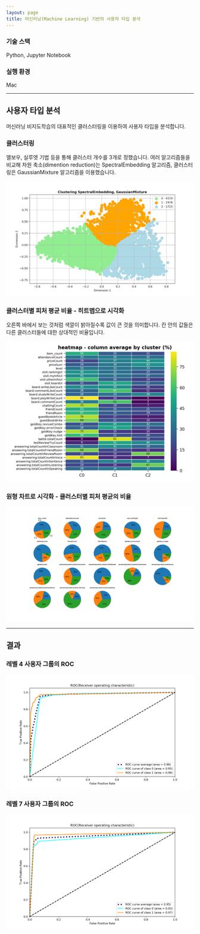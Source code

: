 ```yaml
---
layout: page
title: 머신러닝(Machine Learning) 기반의 사용자 타입 분석
---
```


### 기술 스택
Python, Jupyter Notebook  

### 실행 환경
Mac    

---

## 사용자 타입 분석
머신러닝 비지도학습의 대표적인 클러스터링을 이용하여 사용자 타입을 분석합니다.  

### 클러스터링
엘보우, 실루엣 기법 등을 통해 클러스터 개수를 3개로 정했습니다. 여러 알고리즘들을 비교해 차원 축소(dimention reduction)는 SpectralEmbedding 알고리즘, 클러스터링은 GaussianMixture 알고리즘을 이용했습니다.  

![image](/assets/images/ml/1.png)

### 클러스터별 피처 평균 비율 - 히트맵으로 시각화
오른쪽 바에서 보는 것처럼 색깔이 밝아질수록 값이 큰 것을 의미합니다. 칸 안의 값들은 다른 클러스터들에 대한 상대적인 비율입니다.  

![image](/assets/images/ml/2.png)

### 원형 차트로 시각화 - 클러스터별 피처 평균의 비율
![image](/assets/images/ml/3.png)

---

## 결과

### 레벨 4 사용자 그룹의 ROC
![image](/assets/images/ml/4.png)

### 레벨 7 사용자 그룹의 ROC
![image](/assets/images/ml/5.png)